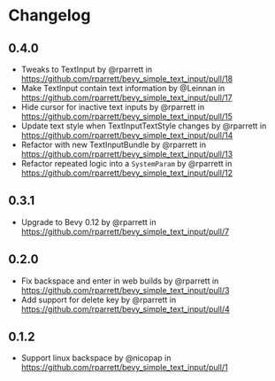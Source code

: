# Changelog

## 0.4.0

* Tweaks to TextInput by @rparrett in <https://github.com/rparrett/bevy_simple_text_input/pull/18>
* Make TextInput contain text information by @Leinnan in <https://github.com/rparrett/bevy_simple_text_input/pull/17>
* Hide cursor for inactive text inputs by @rparrett in <https://github.com/rparrett/bevy_simple_text_input/pull/15>
* Update text style when TextInputTextStyle changes by @rparrett in <https://github.com/rparrett/bevy_simple_text_input/pull/14>
* Refactor with new TextInputBundle by @rparrett in <https://github.com/rparrett/bevy_simple_text_input/pull/13>
* Refactor repeated logic into a `SystemParam` by @rparrett in <https://github.com/rparrett/bevy_simple_text_input/pull/12>

## 0.3.1

* Upgrade to Bevy 0.12 by @rparrett in <https://github.com/rparrett/bevy_simple_text_input/pull/7>

## 0.2.0

* Fix backspace and enter in web builds by @rparrett in <https://github.com/rparrett/bevy_simple_text_input/pull/3>
* Add support for delete key by @rparrett in <https://github.com/rparrett/bevy_simple_text_input/pull/4>

## 0.1.2

* Support linux backspace by @nicopap in <https://github.com/rparrett/bevy_simple_text_input/pull/1>
